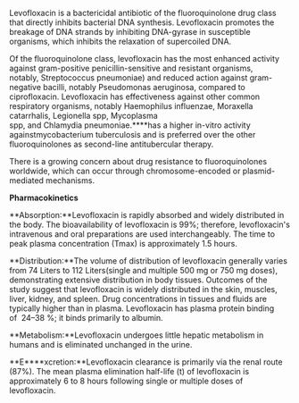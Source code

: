 Levofloxacin is a bactericidal antibiotic of the fluoroquinolone drug class that directly inhibits bacterial DNA synthesis. Levofloxacin promotes the breakage of DNA strands by inhibiting DNA-gyrase in susceptible organisms, which inhibits the relaxation of supercoiled DNA.

Of the fluoroquinolone class, levofloxacin has the most enhanced activity against gram-positive penicillin-sensitive and resistant organisms, notably, Streptococcus pneumoniae) and reduced action against gram-negative bacilli, notably Pseudomonas aeruginosa, compared to ciprofloxacin. Levofloxacin has effectiveness against other common respiratory organisms, notably Haemophilus influenzae, Moraxella catarrhalis, Legionella spp, Mycoplasma spp, and Chlamydia pneumoniae.****has a higher in-vitro activity againstmycobacterium tuberculosis and is preferred over the other fluoroquinolones as second-line antitubercular therapy.

There is a growing concern about drug resistance to fluoroquinolones worldwide, which can occur through chromosome-encoded or plasmid-mediated mechanisms.

**Pharmacokinetics**

**Absorption:**Levofloxacin is rapidly absorbed and widely distributed in the body. The bioavailability of levofloxacin is 99%; therefore, levofloxacin's intravenous and oral preparations are used interchangeably. The time to peak plasma concentration (Tmax) is approximately 1.5 hours.

**Distribution:**The volume of distribution of levofloxacin generally varies from 74 Liters to 112 Liters(single and multiple 500 mg or 750 mg doses), demonstrating extensive distribution in body tissues. Outcomes of the study suggest that levofloxacin is widely distributed in the skin, muscles, liver, kidney, and spleen. Drug concentrations in tissues and fluids are typically higher than in plasma. Levofloxacin has plasma protein binding of  24–38 %; it binds primarily to albumin.

**Metabolism:**Levofloxacin undergoes little hepatic metabolism in humans and is eliminated unchanged in the urine.

**E****xcretion:**Levofloxacin clearance is primarily via the renal route (87%). The mean plasma elimination half-life (t) of levofloxacin is approximately 6 to 8 hours following single or multiple doses of levofloxacin.